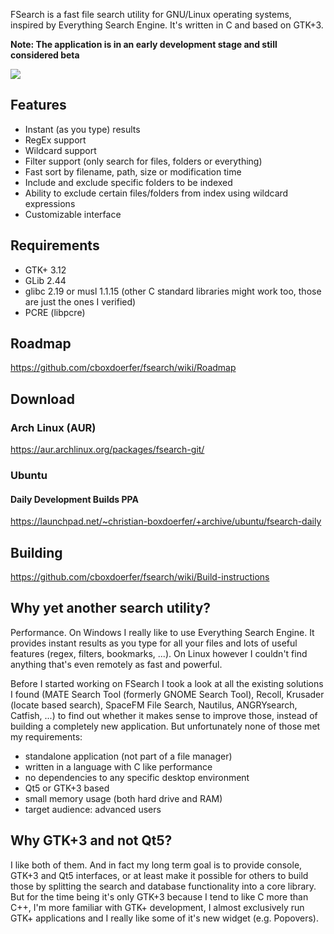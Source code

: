 FSearch is a fast file search utility for GNU/Linux operating systems, inspired by Everything Search Engine. It's written in C and based on GTK+3.

**Note: The application is in an early development stage and still considered beta**

![](https://i.imgur.com/LvsxlWD.png)

## Features
- Instant (as you type) results
- RegEx support
- Wildcard support
- Filter support (only search for files, folders or everything)
- Fast sort by filename, path, size or modification time
- Include and exclude specific folders to be indexed
- Ability to exclude certain files/folders from index using wildcard expressions
- Customizable interface

## Requirements
- GTK+ 3.12
- GLib 2.44
- glibc 2.19 or musl 1.1.15 (other C standard libraries might work too, those are just the ones I verified)
- PCRE (libpcre)

## Roadmap
https://github.com/cboxdoerfer/fsearch/wiki/Roadmap

## Download

### Arch Linux (AUR)

https://aur.archlinux.org/packages/fsearch-git/

### Ubuntu

#### Daily Development Builds PPA

https://launchpad.net/~christian-boxdoerfer/+archive/ubuntu/fsearch-daily

## Building
https://github.com/cboxdoerfer/fsearch/wiki/Build-instructions

## Why yet another search utility?
Performance. On Windows I really like to use Everything Search Engine. It provides instant results as you type for all your files and lots of useful features (regex, filters, bookmarks, ...). On Linux however I couldn't find anything that's even remotely as fast and powerful.

Before I started working on FSearch I took a look at all the existing solutions I found (MATE Search Tool (formerly GNOME Search Tool), Recoll, Krusader (locate based search), SpaceFM File Search, Nautilus, ANGRYsearch, Catfish, ...) to find out whether it makes sense to improve those, instead of building a completely new application. But unfortunately none of those met my requirements:
- standalone application (not part of a file manager)
- written in a language with C like performance
- no dependencies to any specific desktop environment
- Qt5 or GTK+3 based
- small memory usage (both hard drive and RAM)
- target audience: advanced users

## Why GTK+3 and not Qt5?
I like both of them. And in fact my long term goal is to provide console, GTK+3 and Qt5 interfaces, or at least make it possible for others to build those by splitting the search and database functionality into a core library. But for the time being it's only GTK+3 because I tend to like C more than C++, I'm more familiar with GTK+ development, I almost exclusively run GTK+ applications and I really like some of it's new widget (e.g. Popovers).

